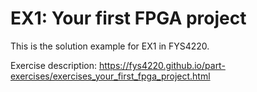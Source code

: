 # EX1: Your first FPGA project


This is the solution example for EX1 in FYS4220.

Exercise description: https://fys4220.github.io/part-exercises/exercises_your_first_fpga_project.html




